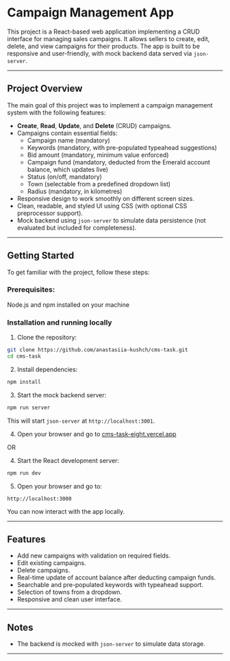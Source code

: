 # Campaign Management App

This project is a React-based web application implementing a CRUD interface for managing sales campaigns. It allows sellers to create, edit, delete, and view campaigns for their products. The app is built to be responsive and user-friendly, with mock backend data served via `json-server`.

---

## Project Overview

The main goal of this project was to implement a campaign management system with the following features:

- **Create**, **Read**, **Update**, and **Delete** (CRUD) campaigns.
- Campaigns contain essential fields:
  - Campaign name (mandatory)
  - Keywords (mandatory, with pre-populated typeahead suggestions)
  - Bid amount (mandatory, minimum value enforced)
  - Campaign fund (mandatory, deducted from the Emerald account balance, which updates live)
  - Status (on/off, mandatory)
  - Town (selectable from a predefined dropdown list)
  - Radius (mandatory, in kilometres)
- Responsive design to work smoothly on different screen sizes.
- Clean, readable, and styled UI using CSS (with optional CSS preprocessor support).
- Mock backend using `json-server` to simulate data persistence (not evaluated but included for completeness).

---

## Getting Started

To get familiar with the project, follow these steps:

### Prerequisites:

Node.js and npm installed on your machine

### Installation and running locally

1.  Clone the repository:

```bash
git clone https://github.com/anastasiia-kushch/cms-task.git
cd cms-task
```

2.  Install dependencies:

```bash
npm install
```

3.  Start the mock backend server:

```bash
npm run server
```

This will start `json-server` at `http://localhost:3001`.

4. Open your browser and go to [cms-task-eight.vercel.app](https://cms-task-eight.vercel.app/)

OR

4. Start the React development server:

```bash
npm run dev
```

5.  Open your browser and go to:

```
http://localhost:3000
```

You can now interact with the app locally.

---

## Features

- Add new campaigns with validation on required fields.
- Edit existing campaigns.
- Delete campaigns.
- Real-time update of account balance after deducting campaign funds.
- Searchable and pre-populated keywords with typeahead support.
- Selection of towns from a dropdown.
- Responsive and clean user interface.

---

## Notes

- The backend is mocked with `json-server` to simulate data storage.

---